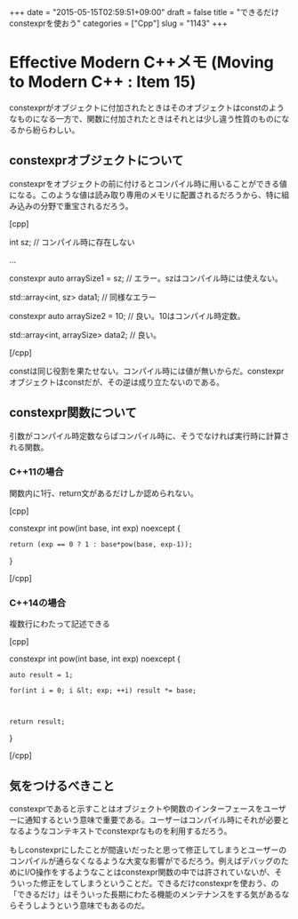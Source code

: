 +++
date = "2015-05-15T02:59:51+09:00"
draft = false
title = "できるだけconstexprを使おう"
categories = ["Cpp"]
slug = "1143"
+++

<h1>Effective Modern C++メモ (Moving to Modern C++ : Item 15)</h1>

constexprがオブジェクトに付加されたときはそのオブジェクトはconstのようなものになる一方で、関数に付加されたときはそれとは少し違う性質のものになるから紛らわしい。

<h2>constexprオブジェクトについて</h2>

constexprをオブジェクトの前に付けるとコンパイル時に用いることができる値になる。このような値は読み取り専用のメモリに配置されるだろうから、特に組み込みの分野で重宝されるだろう。



[cpp]

int sz;   // コンパイル時に存在しない

...

constexpr auto arraySize1 = sz; // エラー。szはコンパイル時には使えない。

std::array&lt;int, sz&gt; data1; // 同様なエラー

constexpr auto arraySize2 = 10; // 良い。10はコンパイル時定数。

std::array&lt;int, arraySize&gt; data2; // 良い。

[/cpp]



constは同じ役割を果たせない。コンパイル時には値が無いからだ。constexprオブジェクトはconstだが、その逆は成り立たないのである。

<h2>constexpr関数について</h2>

引数がコンパイル時定数ならばコンパイル時に、そうでなければ実行時に計算される関数。

<h3>C++11の場合</h3>

関数内に1行、return文があるだけしか認められない。



[cpp]

constexpr int pow(int base, int exp) noexcept {

    return (exp == 0 ? 1 : base*pow(base, exp-1));

}

[/cpp]



<h3>C++14の場合</h3>

複数行にわたって記述できる



[cpp]

constexpr int pow(int base, int exp) noexcept {

    auto result = 1;

    for(int i = 0; i &lt; exp; ++i) result *= base;



    return result;

}

[/cpp]



<h2>気をつけるべきこと</h2>

constexprであると示すことはオブジェクトや関数のインターフェースをユーザーに通知するという意味で重要である。ユーザーはコンパイル時にそれが必要となるようなコンテキストでconstexprなものを利用するだろう。

もしconstexprにしたことが間違いだったと思って修正してしまうとユーザーのコンパイルが通らなくなるような大変な影響がでるだろう。例えばデバッグのためにI/O操作をするようなことはconstexpr関数の中では許されていないが、そういった修正をしてしまうということだ。できるだけconstexprを使おう、の「できるだけ」はそういった長期にわたる機能のメンテナンスをする気があるならそうしようという意味でもあるのだ。
